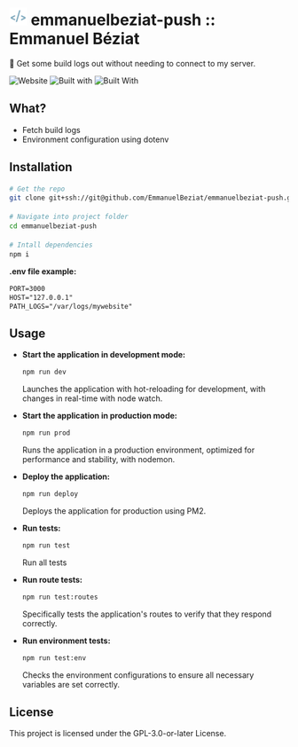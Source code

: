 # ![Emmanuel Béziat Logo](public/favicons/favicon-32x32.png) emmanuelbeziat-push :: Emmanuel Béziat

🔔 Get some build logs out without needing to connect to my server.

![Website](https://img.shields.io/website-up-down-green-red/http/shields.io.svg?maxAge=2592000) ![Built with](https://img.shields.io/badge/built_with-fastify-blue.svg?style=flat) ![Built With](https://img.shields.io/badge/built_with-nunjucks-green.svg?style=flat
)

## What?

- Fetch build logs
- Environment configuration using dotenv


## Installation

```bash
# Get the repo
git clone git+ssh://git@github.com/EmmanuelBeziat/emmanuelbeziat-push.git

# Navigate into project folder
cd emmanuelbeziat-push

# Intall dependencies
npm i
```

**.env file example:**

```env
PORT=3000
HOST="127.0.0.1"
PATH_LOGS="/var/logs/mywebsite"
```


## Usage

- **Start the application in development mode:**
  ```bash
  npm run dev
  ```
  Launches the application with hot-reloading for development, with changes in real-time with node watch.

- **Start the application in production mode:**
  ```bash
  npm run prod
  ```
  Runs the application in a production environment, optimized for performance and stability, with nodemon.

- **Deploy the application:**
  ```bash
  npm run deploy
  ```
  Deploys the application for production using PM2.

- **Run tests:**
  ```bash
  npm run test
  ```
  Run all tests

- **Run route tests:**
  ```bash
  npm run test:routes
  ```
  Specifically tests the application's routes to verify that they respond correctly.

- **Run environment tests:**
  ```bash
  npm run test:env
  ```
	Checks the environment configurations to ensure all necessary variables are set correctly.

## License

This project is licensed under the GPL-3.0-or-later License.
